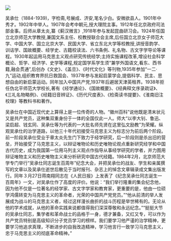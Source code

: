 ![](https://s2.loli.net/2022/08/12/hKLtXACs2EIUB9r.jpg)

吴承仕（1884-1939)，字检斋,号展成、济安,笔名少白。安微欲县人。1901年中秀才。1902年中举人。1907年会考中朝元,授大理院主事。1912年任北京政府司法部金事。后师从章太炎,纂《蓟汉微言》,1918年参与发起昆曲研习会。1924年任国立北京师范大学教授,兼国文系主任、校教授联合会主席,后任国立北京女子师范大学、中国大学、国立北京大学、民国大学、省立东北大学等校教授,讲授音韵学、训诂学、国故概要、经学史、古籍校读法、六书条例、礼名物、古文字学导论等课程。1930年起运用马克思主义观点研究传统经学;主持实施课程改革,增设社会科学概论、哲学、经济学、史学等课程,规定国学系学生须“兼学外国语文,看东、西书籍,融会贯通”,后创办《文史》、《盖旦》、《时代文化》等刊物,1935年参加“一二·九”运动,组织教育界抗日救国会、1937年参与发起启蒙学会,提倡科学、民主、思想自由的新启蒙运动。同年加入中国共产党,1937年后避居天津英租界。1938年拒任伪北平师范大学校长,著有《经学通论》、《国故概要》、《经典释文序录疏证》、《三礼名物略例》、《经籍旧音辨证》、《历代尺度表》、《检斋读书提要》、《淮南旧注校理》等教科书和著作。

吴承仕在中国近现代史上算得上是一位传奇的人物。“徽州百科”说他既是清末状元又是共产党员，这种集双重身份于一体的全国仅此一人。师大“以李大钊、鲁迅、梁启超、钱玄同、吴承仕等为代表的一大批名师先贤在这里弘文励教”为荣耀。纵观吴承仕的治学道路，以他三十年代初接受马克思主义为标志分为前后两个阶段。前一阶段吴承仕受业于章太炎先生门下致力于经学研究，后一阶段则是杀出旧的营垒，开始接受了马克思主义，以辩证唯物论和历史唯物论观点重新研究经学和中国古代历史，成为我国第一位用马列主义观点作指导从事经学研究的学者，并力图用辩证唯物主义和历史唯物主义来分析研究中国古代经籍。1984年2月，北京师范大学专门举行“吴承仕同志诞生百周年”纪念大会，并把吴承仕的战友、学生和亲属撰写的文章以及吴承仕逝世后散见于当时报刊、杂志上的悼念文章辑录成文集出版发行。同年３月27日蒋南翔同志在《人民日报》上发表了《纪念吴承仕同志诞生一百周年》一文，对吴承仕作了高度的评价。他说：“我们举行隆重的集会纪念他，因为他不仅是一位著名的经学家、古文字学家和教育家，更重要的是，他由一位硕学鸿儒转变为马克思主义的革命者，光荣的中国共产党党员。”“他从前清的举人发展成为战斗的马克思主义者，经过这样漫长曲折的战斗历程是举世稀有的。无论从他的学术成就，从他的革命实践来说都值得我们深深尊敬和永远纪念。”“挺挺大节的吴承仕同志，集学者和革命战士的品格于一身，德才兼备，又红又专，可以作为共产党员特别是高级知识分子党员学习的榜样。我们要学习他严谨的治学精神，更要学习他追求真理，不断进步的自我改造精神，学习他言行一致学习马克思主义，忠于马克思主义的彻底革命精神。”